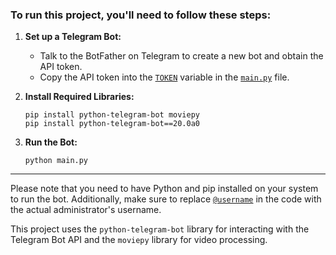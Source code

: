 

### To run this project, you'll need to follow these steps:

1. **Set up a Telegram Bot:**
   - Talk to the BotFather on Telegram to create a new bot and obtain the API token.
   - Copy the API token into the [`TOKEN`](https://github.com/7GitGuru/Telegram-Video-Bot/blob/main/main.py#L6) variable in the [`main.py`](https://github.com/7GitGuru/Telegram-Video-Bot/blob/main/main.py) file.

2. **Install Required Libraries:**
     ```
     pip install python-telegram-bot moviepy
     pip install python-telegram-bot==20.0a0
     ```

3. **Run the Bot:**
     ```
     python main.py
     ```
--- 

Please note that you need to have Python and pip installed on your system to run the bot. Additionally, make sure to replace [`@username`](https://github.com/7GitGuru/Telegram-Video-Bot/blob/main/handlers.py#L15) in the code with the actual administrator's username.

This project uses the `python-telegram-bot` library for interacting with the Telegram Bot API and the `moviepy` library for video processing. 


